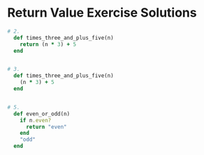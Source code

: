 # Return Value Exercise Solutions

```ruby
# 2.
  def times_three_and_plus_five(n)
    return (n * 3) + 5
  end


# 3.
  def times_three_and_plus_five(n)
    (n * 3) + 5
  end


# 5.
  def even_or_odd(n)
    if n.even?
      return "even"
    end
    "odd"
  end

```
